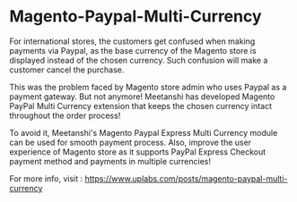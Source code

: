 # Magento-Paypal-Multi-Currency
For international stores, the customers get confused when making payments via Paypal, as the base currency of the Magento store is displayed instead of the chosen currency. Such confusion will make a customer cancel the purchase. 

This was the problem faced by Magento store admin who uses Paypal as a payment gateway. But not anymore! Meetanshi has developed Magento PayPal Multi Currency extension that keeps the chosen currency intact throughout the order process! 

To avoid it, Meetanshi's Magento Paypal Express Multi Currency module can be used for smooth payment process. Also, improve the user experience of Magento store as it supports PayPal Express Checkout payment method and payments in multiple currencies! 

For more info, visit : https://www.uplabs.com/posts/magento-paypal-multi-currency

